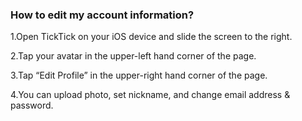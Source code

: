 ### How to edit my account information?

1.Open TickTick on your iOS device and slide the screen to the right.

2.Tap your avatar in the upper-left hand corner of the page.

3.Tap “Edit Profile” in the upper-right hand corner of the page. 

4.You can upload photo, set nickname, and change email address & password.
